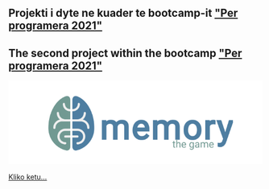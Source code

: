 ## Projekti i dyte ne kuader te bootcamp-it <a href="https://perprogramera.com/">"Per programera 2021"</a>
## The second project within the bootcamp <a href="https://perprogramera.com/">"Per programera 2021"</a>
<img src="./resources/images/logo1.png">

<a href="https://friendly-babbage-75501d.netlify.app/" target="_blank">Kliko ketu...</a>
